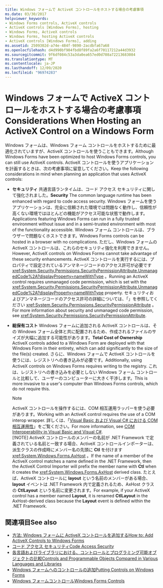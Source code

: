 ```yaml
---
title: Windows フォームで ActiveX コントロールをホストする場合の考慮事項
ms.date: 03/30/2017
helpviewer_keywords:
- Windows Forms controls, ActiveX controls
- ActiveX controls [Windows Forms], hosting
- Windows Forms, ActiveX controls
- Windows Forms, hosting ActiveX controls
- ActiveX controls [Windows Forms], adding
ms.assetid: 2509302d-a74e-484f-9890-2acdbfa67a68
ms.openlocfilehash: d4d990bf904fbd8f89fa2a6f70117212a44d3932
ms.sourcegitcommit: 9f6df084c53a3da0ea657ed0d708a72213683084
ms.translationtype: MT
ms.contentlocale: ja-JP
ms.lasthandoff: 12/09/2020
ms.locfileid: "96974283"
---
```

# <a name="considerations-when-hosting-an-activex-control-on-a-windows-form"></a><span data-ttu-id="cf25e-102">Windows フォームで ActiveX コントロールをホストする場合の考慮事項</span><span class="sxs-lookup"><span data-stu-id="cf25e-102">Considerations When Hosting an ActiveX Control on a Windows Form</span></span>

<span data-ttu-id="cf25e-103">Windows フォームは、Windows フォーム コントロールをホストするために最適化されていますが、ActiveX コントロールを使うこともできます。</span><span class="sxs-lookup"><span data-stu-id="cf25e-103">Although Windows Forms have been optimized to host Windows Forms controls, you can still use ActiveX controls.</span></span> <span data-ttu-id="cf25e-104">ActiveX コントロールを使うアプリケーションを計画するときは、次の考慮事項に留意してください。</span><span class="sxs-lookup"><span data-stu-id="cf25e-104">Keep the following considerations in mind when planning an application that uses ActiveX controls:</span></span>  
  
- <span data-ttu-id="cf25e-105">**セキュリティ** 共通言語ランタイムは、コード アクセス セキュリティに関して強化されました。</span><span class="sxs-lookup"><span data-stu-id="cf25e-105">**Security** The common language runtime has been enhanced with regard to code access security.</span></span> <span data-ttu-id="cf25e-106">Windows フォームを使うアプリケーションは、完全に信頼された環境では問題なく動作し、信頼性が高くない環境ではほとんどの機能がアクセス可能な状態で動作します。</span><span class="sxs-lookup"><span data-stu-id="cf25e-106">Applications featuring Windows Forms can run in a fully trusted environment without issue and in a semi-trusted environment with most of the functionality accessible.</span></span> <span data-ttu-id="cf25e-107">Windows フォーム コントロールは、ブラウザーで問題なくホストできます。</span><span class="sxs-lookup"><span data-stu-id="cf25e-107">Windows Forms controls can be hosted in a browser with no complications.</span></span> <span data-ttu-id="cf25e-108">ただし、Windows フォームの ActiveX コントロールは、これらのセキュリティ強化を利用できません。</span><span class="sxs-lookup"><span data-stu-id="cf25e-108">However, ActiveX controls on Windows Forms cannot take advantage of these security enhancements.</span></span> <span data-ttu-id="cf25e-109">ActiveX コントロールを実行するには、プロパティで設定されているアンマネージコードのアクセス許可が必要です <xref:System.Security.Permissions.SecurityPermissionAttribute.UnmanagedCode%2A?displayProperty=nameWithType> 。</span><span class="sxs-lookup"><span data-stu-id="cf25e-109">Running an ActiveX control requires unmanaged code permission, which is set with the <xref:System.Security.Permissions.SecurityPermissionAttribute.UnmanagedCode%2A?displayProperty=nameWithType> property.</span></span> <span data-ttu-id="cf25e-110">セキュリティおよびアンマネージコードのアクセス許可の詳細については、「」を参照してください <xref:System.Security.Permissions.SecurityPermissionAttribute> 。</span><span class="sxs-lookup"><span data-stu-id="cf25e-110">For more information about security and unmanaged code permission, see <xref:System.Security.Permissions.SecurityPermissionAttribute>.</span></span>  
  
- <span data-ttu-id="cf25e-111">**総保有コスト** Windows フォームに追加される ActiveX コントロールは、その Windows フォーム全体と共に配置されるため、作成されるファイルのサイズが大幅に追加する可能性があります。</span><span class="sxs-lookup"><span data-stu-id="cf25e-111">**Total Cost of Ownership** ActiveX controls added to a Windows Form are deployed with that Windows Form in their entirety, which can add significantly to the size of the file(s) created.</span></span> <span data-ttu-id="cf25e-112">さらに、Windows フォームで ActiveX コントロールを使うには、レジストリへの書き込みが必要です。</span><span class="sxs-lookup"><span data-stu-id="cf25e-112">Additionally, using ActiveX controls on Windows Forms requires writing to the registry.</span></span> <span data-ttu-id="cf25e-113">これは、レジストリへの書き込みを必要としない Windows フォーム コントロールと比較して、ユーザーのコンピューターに大きく干渉します。</span><span class="sxs-lookup"><span data-stu-id="cf25e-113">This is more invasive to a user's computer than Windows Forms controls, which do not require this.</span></span>  
  
    > [!NOTE]
    > <span data-ttu-id="cf25e-114">ActiveX コントロールを操作するには、COM 相互運用ラッパーを使う必要があります。</span><span class="sxs-lookup"><span data-stu-id="cf25e-114">Working with an ActiveX control requires the use of a COM interop wrapper.</span></span> <span data-ttu-id="cf25e-115">詳しくは、「[Visual Basic および Visual C# における COM 相互運用性](/dotnet/visual-basic/programming-guide/com-interop/com-interoperability-in-net-framework-applications)」をご覧ください。</span><span class="sxs-lookup"><span data-stu-id="cf25e-115">For more information, see [COM Interoperability in Visual Basic and Visual C#](/dotnet/visual-basic/programming-guide/com-interop/com-interoperability-in-net-framework-applications).</span></span>  
    > [!NOTE]
    > <span data-ttu-id="cf25e-116">ActiveX コントロールのメンバーの名前が .NET Framework で定義されている名前と一致する場合、ActiveX コントロールインポーターは、派生クラスの作成時にメンバー名の先頭に **Ctl** を付けます <xref:System.Windows.Forms.AxHost> 。</span><span class="sxs-lookup"><span data-stu-id="cf25e-116">If the name of a member of the ActiveX control matches a name defined in the .NET Framework, then the ActiveX Control Importer will prefix the member name with **Ctl** when it creates the <xref:System.Windows.Forms.AxHost> derived class.</span></span> <span data-ttu-id="cf25e-117">たとえば、ActiveX コントロールに **layout** という名前のメンバーがある場合、 **layout** イベントは .NET Framework 内で定義されるため、AxHost クラスの **CtlLayout** という名前に変更されます。</span><span class="sxs-lookup"><span data-stu-id="cf25e-117">For example, if your ActiveX control has a member named **Layout**, it is renamed **CtlLayout** in the AxHost-derived class because the **Layout** event is defined within the .NET Framework.</span></span>  
  
## <a name="see-also"></a><span data-ttu-id="cf25e-118">関連項目</span><span class="sxs-lookup"><span data-stu-id="cf25e-118">See also</span></span>

- [<span data-ttu-id="cf25e-119">方法: Windows フォームに ActiveX コントロールを追加する</span><span class="sxs-lookup"><span data-stu-id="cf25e-119">How to: Add ActiveX Controls to Windows Forms</span></span>](how-to-add-activex-controls-to-windows-forms.md)
- [<span data-ttu-id="cf25e-120">コード アクセス セキュリティ</span><span class="sxs-lookup"><span data-stu-id="cf25e-120">Code Access Security</span></span>](/dotnet/framework/misc/code-access-security)
- <span data-ttu-id="cf25e-121">[各言語およびライブラリにおける、コントロールとプログラミング可能オブジェクトの比較](/previous-versions/visualstudio/visual-studio-2010/0061wezk(v=vs.100))</span><span class="sxs-lookup"><span data-stu-id="cf25e-121">[Controls and Programmable Objects Compared in Various Languages and Libraries](/previous-versions/visualstudio/visual-studio-2010/0061wezk(v=vs.100))</span></span>
- [<span data-ttu-id="cf25e-122">Windows フォームへのコントロールの追加</span><span class="sxs-lookup"><span data-stu-id="cf25e-122">Putting Controls on Windows Forms</span></span>](putting-controls-on-windows-forms.md)
- [<span data-ttu-id="cf25e-123">Windows フォームコントロール</span><span class="sxs-lookup"><span data-stu-id="cf25e-123">Windows Forms Controls</span></span>](index.md)
